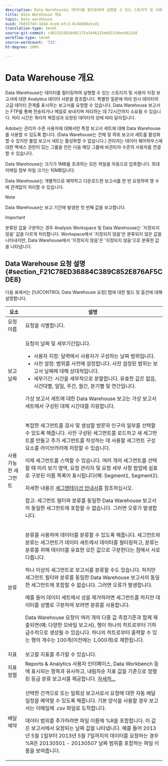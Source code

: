 ```yaml
---
description: Data Warehouse는 데이터를 필터링하여 실행할 수 있는 스토리지 및 사용자 지정 보고서에 대한 Analytics 데이터 사본을 참조합니다. 특별한 질문에 따라 원시 데이터의 고급 데이터 관계를 표시하는 보고서를 요청할 수 있습니다. Data Warehouse 보고서는 FTP를 통해 전송되거나 메일로 보내지며 처리하는 데 72시간까지 소요될 수 있습니다. 처리 시간은 쿼리의 복잡성과 요청된 데이터의 양에 따라 달라집니다.
title: Data Warehouse 개요
topic: Data warehouse
uuid: 768557dd-1644-4ce6-bfc2-8c46dd6e1cd1
translation-type: tm+mt
source-git-commit: c4833525816d81175a3446215eb92310ee4021dd
workflow-type: tm+mt
source-wordcount: '723'
ht-degree: 100%

---
```



# Data Warehouse 개요

Data Warehouse는 데이터를 필터링하여 실행할 수 있는 스토리지 및 사용자 지정 보고서에 대한 Analytics 데이터 사본을 참조합니다. 특별한 질문에 따라 원시 데이터의 고급 데이터 관계를 표시하는 보고서를 요청할 수 있습니다. Data Warehouse 보고서는 FTP를 통해 전송되거나 메일로 보내지며 처리하는 데 72시간까지 소요될 수 있습니다. 처리 시간은 쿼리의 복잡성과 요청된 데이터의 양에 따라 달라집니다.

Adobe는 관리자 수준 사용자에 대해서만 특정 보고서 세트에 대해 Data Warehouse를 사용할 수 있도록 합니다. (Data Warehouse는 전체 및 하위 보고서 세트를 활성화할 수 있지만 롤업 보고서 세트는 활성화할 수 없습니다.) 관리자는 데이터 웨어하우스에 대한 액세스 권한이 있는 그룹을 만든 다음 해당 그룹에 비관리자 수준의 사용자를 연결할 수 있습니다.

Data Warehouse는 크기가 1MB를 초과하는 모든 파일을 자동으로 압축합니다. 최대 이메일 첨부 파일 크기는 10MB입니다.

Data Warehouse는 개별적으로 예약하고 다운로드한 보고서를 한 번 요청하여 행 수에 관계없이 처리할 수 있습니다.

>[!NOTE]
>
>Data Warehouse는 보고 기간에 발생한 첫 번째 값을 보고합니다.

>[!IMPORTANT]
>
>분류된 값을 구분하는 경우 Analysis Workspace 및 Data Warehouse는 &#39;지정되지 않음&#39; 값을 다르게 처리합니다. Workspace에서 &#39;지정되지 않음&#39;은 분류되지 않은 값을 나타내지만, Data Warehouse에서 &#39;지정되지 않음&#39;은 &#39;지정되지 않음&#39;으로 분류한 값을 나타냅니다.

## Data Warehouse 요청 설명 {#section_F21C78ED36884C389C852E876AF5CDE8}

다음 표에서는 [!UICONTROL Data Warehouse 요청] 탭에 대한 필드 및 옵션에 대해 설명합니다.

<table id="table_7325A2466866460E8B0AF7D696152713"> 
 <thead> 
  <tr> 
   <th colname="col1" class="entry"> 요소 </th> 
   <th colname="col2" class="entry"> 설명 </th> 
  </tr> 
 </thead>
 <tbody> 
  <tr> 
   <td colname="col1"> <span class="wintitle"> 요청 이름</span> </td> 
   <td colname="col2"> 요청을 식별합니다. </td> 
  </tr> 
  <tr> 
   <td colname="col1"> <span class="wintitle"> 보고 날짜</span> </td> 
   <td colname="col2"> <p>요청의 날짜 및 세부기간입니다. </p> 
    <ul id="ul_C00F4529BD9E4113B517A61751B1DD5C"> 
     <li id="li_4D7C26812DF94ED7B64F985309541F46"> <span class="wintitle"> 사용자 지정</span>: 달력에서 사용자가 구성하는 날짜 범위입니다. </li> 
     <li id="li_2B272087006847148A936350D1B2D523"> <span class="wintitle">사전 설정</span>: 범위를 사전에 설정합니다. 사전 설정된 범위는 보고서 날짜에 대해 상대적입니다. </li> 
     <li id="li_745989965BB94D489FF7046587E13C42"> <span class="wintitle"> 세부기간</span>: 시간을 세부적으로 분할합니다. 유효한 값은 없음, 시간대별, 일일, 주간, 월간, 분기별 및 연간입니다. </li> 
    </ul> <p>가상 보고서 세트에 대한 Data Warehouse 보고는 가상 보고서 세트에서 구성된 대체 시간대를 지원합니다. </p> </td> 
  </tr> 
  <tr> 
   <td colname="col1"> <span class="wintitle"> 사용 가능한 세그먼트</span> </td> 
   <td colname="col2"> <p>복잡한 세그먼트를 검사 및 생성할 방문자 인구의 일부를 선택할 수 있도록 해줍니다. 사전 구성된 세그먼트를 로드하고 새 세그먼트를 만들고 추가 세그먼트를 작성하는 데 사용할 세그먼트 구성 요소를 라이브러리에 저장할 수 있습니다. </p> <p>이제 세그먼트를 스택할 수 있습니다. 여러 개의 세그먼트를 선택할 때 미리 보기 영역, 요청 관리자 및 요청 세부 사항 팝업에 쉼표로 구분된 이름 목록이 표시됩니다(예: Segment1, Segment2). </p> <p>자세한 내용은 <a href="/help/components/c-segmentation/seg-home.md">세그멘테이션 안내서</a>를 참조하십시오. </p> <p>참고: 세그먼트 필터와 분류를 동일한 Data Warehouse 보고서의 동일한 세그먼트에 포함할 수 없습니다. 그러면 오류가 발생합니다. </p> </td> 
  </tr> 
  <tr> 
   <td colname="col1"> <span class="wintitle"> 분류</span> </td> 
   <td colname="col2"> <p>분류를 사용하여 데이터를 분류할 수 있도록 해줍니다. 세그먼트와 분류는 세그먼트가 데이터 세트에서 데이터를 필터링하고, 분류는 분류를 위해 데이터를 유효한 모든 값으로 구분한다는 점에서 서로 다릅니다.  </p> 하나 이상의 세그먼트로 보고서를 분류할 수도 있습니다. 하지만 세그먼트 필터와 분류를 동일한 Data Warehouse 보고서의 동일한 세그먼트에 포함할 수 없습니다. 그러면 오류가 발생합니다. <p> 예를 들어 데이터 세트에서 성을 제거하려면 세그먼트를 하지만 데이터를 성별로 구분하여 보려면 분류를 사용합니다. </p> <p>Data Warehouse 요청이 여러 개의 다중 값 측정기준과 함께 제출되면(예: 다양한 모바일 보고서), 행이 하나의 히트로부터 기하급수적으로 생성될 수 있습니다. 하나의 히트로부터 출력할 수 있는 행의 개수는 100개(이전에는 1,000개)로 제한됩니다. </p> </td> 
  </tr> 
  <tr> 
   <td colname="col1"> <span class="wintitle"> 지표</span> </td> 
   <td colname="col2">보고할 지표를 추가할 수 있습니다. </td> 
  </tr> 
  <tr> 
   <td colname="col1"><span class="wintitle"> 지표 정렬</span> </td> 
   <td colname="col2">Reports &amp; Analytics 사용자 인터페이스, Data Workbench 등에 표시되는 항목과 유사하고, 내림차순 지표 값을 기준으로 정렬된 등급 분류 보고서를 제공합니다. <a href="/help/export/data-warehouse/sorting-by-metric.md"  > 자세히...</a> </td> 
  </tr> 
  <tr> 
   <td colname="col1"> <span class="wintitle"> 배달 예약</span> </td> 
   <td colname="col2"> <p>선택한 간격으로 또는 일회성 보고서로서 요청에 대한 자동 배달 일정을 예약할 수 있도록 해줍니다. 기본 양식을 사용할 경우 보고서는 이메일에 .csv 파일로 도착합니다. </p> <p>데이터 범위를 추가하려면 파일 이름에 <span class="filepath">%R</span>을 포함합니다. 이 값은 보고서에서 요청되는 날짜 값을 나타냅니다. 예를 들어 2013년 5월 1일부터 2013년 5월 7일까지의 데이터를 요청하는 경우 <span class="filepath">%R</span>은 20130501 - 20130507 날짜 범위를 포함하는 파일 이름을 보여줍니다. </p> </td> 
  </tr> 
 </tbody> 
</table>

